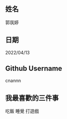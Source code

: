 姓名
----
郭茿婷

日期
----
2022/04/13


Github Username
---------------
cnannn

我最喜歡的三件事
---------------
吃飯 睡覺 打遊戲